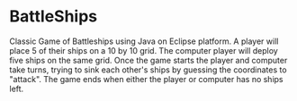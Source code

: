 # BattleShips
Classic Game of Battleships using Java on Eclipse platform. A player will place 5 of their ships on a 10 by 10 grid. The computer player will deploy five ships on the same grid. Once the game starts the player and computer take turns, trying to sink each other's ships by guessing the coordinates to "attack". The game ends when either the player or computer has no ships left. 
